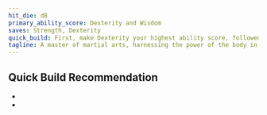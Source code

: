 ```yaml
---
hit_die: d8
primary_ability_score: Dexterity and Wisdom
saves: Strength, Dexterity
quick_build: First, make Dexterity your highest ability score, followed by Wisdom. Second, choose the hermit background.
tagline: A master of martial arts, harnessing the power of the body in pursuit of physical and spiritual perfection
---
```


## Quick Build Recommendation  

- 
- 